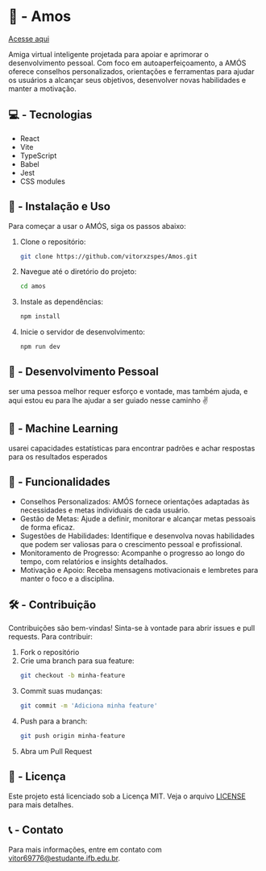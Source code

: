 # 👧 - Amos
[Acesse aqui](https://amos-jet.vercel.app/)

Amiga virtual inteligente projetada para apoiar e aprimorar o desenvolvimento pessoal. Com foco em autoaperfeiçoamento, a AMÓS oferece conselhos personalizados, orientações e ferramentas para ajudar os usuários a alcançar seus objetivos, desenvolver novas habilidades e manter a motivação.

## 💻 - Tecnologias
- React
- Vite
- TypeScript
- Babel
- Jest
- CSS modules

## 🚀 - Instalação e Uso
Para começar a usar o AMÓS, siga os passos abaixo:

1. Clone o repositório:
   ```bash
   git clone https://github.com/vitorxzspes/Amos.git
   ```
2. Navegue até o diretório do projeto:
   ```bash
   cd amos
   ```
3. Instale as dependências:
   ```bash
   npm install
   ```
4. Inicie o servidor de desenvolvimento:
   ```bash
   npm run dev
   ```

## 💪 - Desenvolvimento Pessoal
ser uma pessoa melhor requer esforço e vontade, mas também ajuda, e aqui estou eu para lhe ajudar a ser guiado nesse caminho ✌️

## 🤖 - Machine Learning
usarei capacidades estatísticas para encontrar padrões e achar respostas para os resultados esperados

## 💚 - Funcionalidades
- Conselhos Personalizados: AMÓS fornece orientações adaptadas às necessidades e metas individuais de cada usuário.
- Gestão de Metas: Ajude a definir, monitorar e alcançar metas pessoais de forma eficaz.
- Sugestões de Habilidades: Identifique e desenvolva novas habilidades que podem ser valiosas para o crescimento pessoal e profissional.
- Monitoramento de Progresso: Acompanhe o progresso ao longo do tempo, com relatórios e insights detalhados.
- Motivação e Apoio: Receba mensagens motivacionais e lembretes para manter o foco e a disciplina.

## 🛠️ - Contribuição
Contribuições são bem-vindas! Sinta-se à vontade para abrir issues e pull requests. Para contribuir:

1. Fork o repositório
2. Crie uma branch para sua feature:
   ```bash
   git checkout -b minha-feature
   ```
3. Commit suas mudanças:
   ```bash
   git commit -m 'Adiciona minha feature'
   ```
4. Push para a branch:
   ```bash
   git push origin minha-feature
   ```
5. Abra um Pull Request

## 📄 - Licença
Este projeto está licenciado sob a Licença MIT. Veja o arquivo [LICENSE](LICENSE) para mais detalhes.

## 📞 - Contato
Para mais informações, entre em contato com [vitor69776@estudante.ifb.edu.br](mailto:vitor69776@estudante.ifb.edu.br).
